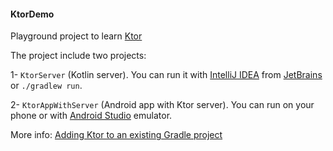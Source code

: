 #### KtorDemo 

Playground project to learn [Ktor][KTOR]

The project include two projects:

1- `KtorServer` (Kotlin server). You can run it with [IntelliJ IDEA][INTELLIJ_IDEA]
from [JetBrains][JETBRAINS] or `./gradlew run`.

2- `KtorAppWithServer` (Android app with Ktor server). You can run on your phone or 
with [Android Studio][ANDROID_STUDIO] emulator.


More info: [Adding Ktor to an existing Gradle project][KTOR_GRADLE]


[KTOR]: https://ktor.io/docs/welcome.html
[KTOR_GRADLE]: https://ktor.io/docs/gradle.html

[INTELLIJ_IDEA]: https://www.jetbrains.com/idea/
[JETBRAINS]: https://www.jetbrains.com/idea/
[ANDROID_STUDIO]: https://developer.android.com/studio/

<!--
https://stackoverflow.com/questions/62500669/ktor-android-local-http-server-throws-error
https://joaoalves.dev/posts/kotlin-playground/kotlin-backend-yes-its-possible/
-->